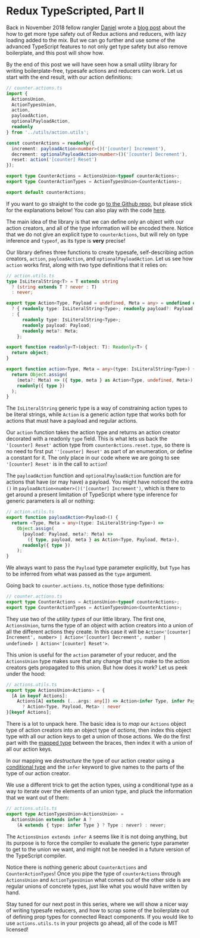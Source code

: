 # Redux TypeScripted, Part II

Back in November 2018 fellow rangler [Daniel](https://rangle.io/blog/author/daniel-figueiredo-caetano)
wrote a [blog post](https://rangle.io/blog/redux-typescripted/) about the how to get
more type safety out of Redux actions and reducers, with lazy loading added to the mix.
But we can go further and use some of the advanced TypeScript features to not only
get type safety but also remove boilerplate, and this post will show how.

By the end of this post we will have seen how a small utility library for writing boilerplate-free,
typesafe actions and reducers can work. Let us start with the end result, with our
action definitions:

```typescript
// counter.actions.ts
import {
  ActionsUnion,
  ActionTypesUnion,
  action,
  payloadAction,
  optionalPayloadAction,
  readonly
} from '../utils/action.utils';

const counterActions = readonly({
  increment: payloadAction<number>()('[counter] Increment'),
  decrement: optionalPayloadAction<number>()('[counter] Decrement'),
  reset: action('[counter] Reset')
});

export type CounterActions = ActionsUnion<typeof counterActions>;
export type CounterActionTypes = ActionTypesUnion<CounterActions>;

export default counterActions;
```

If you want to go straight to the code go [to the Github repo](https://github.com/mascarenhas/redux-typescripted-ii), but please stick for the explanations below! You can also
play with the code 
[here](https://codesandbox.io/s/github/mascarenhas/redux-typescripted-ii/tree/master/?fontsize=14).

The main idea of the library is that we can define only an object with our
action creators, and all of the type information will be encoded there.
Notice that we do not give an explicit type to `counterActions`, but will rely
on type inference and `typeof`, as its type is **very** precise!

Our library defines three functions to create typesafe, self-describing
action creators, `action`, `payloadAction`, and `optionalPayloadAction`.
Let us see how `action` works first, along with two type definitions that
it relies on:

```typescript
// action.utils.ts
type IsLiteralString<T> = T extends string
  ? (string extends T ? never : T)
  : never;

export type Action<Type, Payload = undefined, Meta = any> = undefined extends Payload
  ? { readonly type: IsLiteralString<Type>; readonly payload?: Payload; readonly meta?: Meta }
  : {
      readonly type: IsLiteralString<Type>;
      readonly payload: Payload;
      readonly meta?: Meta;
    };

export function readonly<T>(object: T): Readonly<T> {
  return object;
}

export function action<Type, Meta = any>(type: IsLiteralString<Type>) {
  return Object.assign(
    (meta?: Meta) => ({ type, meta } as Action<Type, undefined, Meta>),
    readonly({ type })
  );
}
```

The `IsLiteralString` generic type is a way of constraining action types
to be literal strings, while `Action` is a generic action type that works both
for actions that must have a payload and regular actions.

Our `action` function takes the action type and returns an action creator decorated
with a readonly `type` field. This is what lets us back the `'[counter] Reset'`
action type from `counterActions.reset.type`, so there is no need to first
put `''[counter] Reset'` as part of an enumeration, or define a constant for it.
The only place in our code where we are going to see `'[counter] Reset'` is in
the call to `action`!

The `payloadAction` function and `optionalPayloadAction` function are for actions
that have (or may have) a payload. You might have noticed the extra `()` in
`payloadAction<number>()('[counter] Increment')`, which is there to get around
a present limitation of TypeScript where type inference for generic parameters is
all or nothing:

```typescript
// action.utils.ts
export function payloadAction<Payload>() {
  return <Type, Meta = any>(type: IsLiteralString<Type>) =>
    Object.assign(
      (payload: Payload, meta?: Meta) =>
        ({ type, payload, meta } as Action<Type, Payload, Meta>),
      readonly({ type })
    );
}
```

We always want to pass the `Payload` type parameter explicitly, but `Type`
has to be inferred from what was passed as the `type` argument.

Going back to `counter.actions.ts`, notice those type definitions:

```typescript
// counter.actions.ts
export type CounterActions = ActionsUnion<typeof counterActions>;
export type CounterActionTypes = ActionTypesUnion<CounterActions>;
```

They use two of the *utility types* of our little library. The first
one, `ActionsUnion`, turns the type of an object with action creators
into a union of all the different actions they create. In this
case it will be
`Action<'[counter] Increment', number> | Action<'[counter] Decrement', number | undefined> | Action<'[counter] Reset'>`.

This union is useful for the `action` parameter of your reducer, and the `ActionsUnion`
type makes sure that any change that you make to the action creators gets propagated to
this union. But how does it work? Let us peek under the hood:

```typescript
// actions.utils.ts
export type ActionsUnion<Actions> = {
  [A in keyof Actions]:
    Actions[A] extends (...args: any[]) => Action<infer Type, infer Payload, infer Meta>
      ? Action<Type, Payload, Meta> : never
}[keyof Actions];
```

There is a lot to unpack here. The basic idea is to *map* our `Actions` object type of action
creators into an object type of *actions*, then index this object type with all our action
keys to get a union of those actions. We do the first part with the
[mapped type](https://www.typescriptlang.org/docs/handbook/advanced-types.html) between the braces,
then index it with a union of all our action keys.

In our mapping we *destructure* the type of our action creator using a
[conditional type](https://www.typescriptlang.org/docs/handbook/advanced-types.html)
and the `infer` keyword to give names to the parts of the type of our action creator.

We use a different trick to get the action types, using a conditional type
as a way to iterate over the elements of an union type, and pluck the information
that we want out of them:

```typescript
// actions.utils.ts
export type ActionTypesUnion<ActionsUnion> =
  ActionsUnion extends infer A ?
    (A extends { type: infer Type } ? Type : never) : never;
```

The `ActionsUnion extends infer A` seems like it is not
doing anything, but its purpose is to force the compiler to evaluate the generic type parameter
to get to the union we want, and might not be needed in a future version of the TypeScript
compiler.

Notice there is nothing generic about `CounterActions` and `CounterActionTypes`!
Once you pipe the type of `counterActions` through `ActionsUnion` and `ActionTypesUnion`
what comes out of the other side is are regular unions of concrete types, just
like what you would have written by hand.

Stay tuned for our next post in this series, where we will show a nicer way of writing
typesafe reducers, and how to scrap some of the boilerplate out of defining prop types
for connected React components. If you would like to use `actions.utils.ts` in your
projects go ahead, all of the code is MIT licensed!
